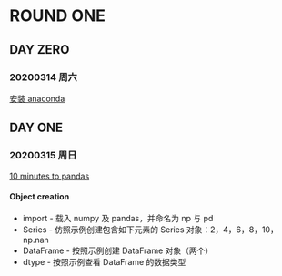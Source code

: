 # ROUND ONE  
## DAY ZERO 
### 20200314 周六

[安装 anaconda](https://www.anaconda.com/distribution/#download-section)

## DAY ONE
### 20200315 周日

[10 minutes to pandas](https://pandas.pydata.org/pandas-docs/stable/getting_started/10min.html)

#### Object creation

* import - 载入 numpy 及 pandas，并命名为 np 与 pd
* Series - 仿照示例创建包含如下元素的 Series 对象：2，4，6，8，10，np.nan
* DataFrame - 按照示例创建 DataFrame 对象（两个）
* dtype - 按照示例查看 DataFrame 的数据类型
